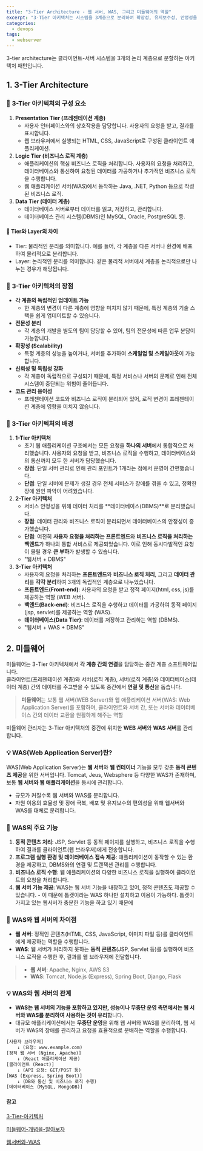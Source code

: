 ```yaml
---
title: "3-Tier Architecture - 웹 서버, WAS, 그리고 미들웨어의 역할"
excerpt: "3-Tier 아키텍처는 시스템을 3계층으로 분리하여 확장성, 유지보수성, 안정성을 높입니다. 이러한 구조에서 웹 서버와 WAS는 각각의 역할을 수행하며, 이 둘을 연결하는 미들웨어는 중요한 중간 다리 역할을 합니다."
categories:
  - devops
tags:
  - webserver
---
```


3-tier architecture는 클라이언트-서버 시스템을 3개의 논리 계층으로 분할하는 아키텍처 패턴입니다.
## 1. 3-Tier Architecture
### 🔄 **3-Tier 아키텍처의 구성 요소**
1. **Presentation Tier (프레젠테이션 계층)**
    - 사용자 인터페이스와의 상호작용을 담당합니다. 사용자의 요청을 받고, 결과를 표시합니다.
    - 웹 브라우저에서 실행되는 HTML, CSS, JavaScript로 구성된 클라이언트 애플리케이션.
3. **Logic Tier (비즈니스 로직 계층)**
    - 애플리케이션의 핵심 비즈니스 로직을 처리합니다. 사용자의 요청을 처리하고, 데이터베이스와 통신하여 요청된 데이터를 가공하거나 추가적인 비즈니스 로직을 수행합니다.
    - 웹 애플리케이션 서버(WAS)에서 동작하는 Java, .NET, Python 등으로 작성된 비즈니스 로직.
4. **Data Tier (데이터 계층)**
    - 데이터베이스 서버로부터 데이터를 읽고, 저장하고, 관리합니다.
    - 데이터베이스 관리 시스템(DBMS)인 MySQL, Oracle, PostgreSQL 등.


#### 📍 **Tier와 Layer의 차이**
- Tier: 물리적인 분리를 의미합니다. 예를 들어, 각 계층을 다른 서버나 환경에 배포하여 물리적으로 분리합니다.
- Layer: 논리적인 분리를 의미합니다. 같은 물리적 서버에서 계층을 논리적으로만 나누는 경우가 해당됩니다.

### 💎 **3-Tier 아키텍처의 장점**
- **각 계층의 독립적인 업데이트 가능**
    - 한 계층의 변경이 다른 계층에 영향을 미치지 않기 때문에, 특정 계층의 기술 스택을 쉽게 업데이트할 수 있습니다.
- **전문성 분리**
    - 각 계층의 개발을 별도의 팀이 담당할 수 있어, 팀의 전문성에 따른 업무 분담이 가능합니다.
- **확장성 (Scalability)**
    - 특정 계층의 성능을 높이거나, 서버를 추가하여 **스케일업 및 스케일아웃**이 가능합니다.
- **신뢰성 및 독립성 강화**
    - 각 계층이 독립적으로 구성되기 때문에, 특정 서비스나 서버의 문제로 인해 전체 시스템이 중단되는 위험이 줄어듭니다.
- **코드 관리 용이성**
    - 프레젠테이션 코드와 비즈니스 로직이 분리되어 있어, 로직 변경이 프레젠테이션 계층에 영향을 미치지 않습니다.

### 💎 3-Tier 아키텍처의 배경
1. **1-Tier 아키텍처**
    - 초기 웹 애플리케이션 구조에서는 모든 요청을 **하나의 서버**에서 통합적으로 처리했습니다. 사용자의 요청을 받고, 비즈니스 로직을 수행하고, 데이터베이스와의 통신까지 모두 한 서버가 담당했습니다.
    - **장점**: 단일 서버 관리로 인해 관리 포인트가 1개라는 점에서 운영이 간편했습니다.
    - **단점**: 단일 서버에 문제가 생길 경우 전체 서비스가 장애를 겪을 수 있고, 정확한 장애 원인 파악이 어려웠습니다.
2. **2-Tier 아키텍처**
    - 서비스 안정성을 위해 데이터 처리를 **데이터베이스(DBMS)**로 분리했습니다.
    - **장점**: 데이터 관리와 비즈니스 로직이 분리되면서 데이터베이스의 안정성이 증가했습니다.
    - **단점**: 여전히 **사용자 요청을 처리하는 프론트엔드**와 **비즈니스 로직을 처리하는 백엔드**가 하나의 통합 서비스로 제공되었습니다. 이로 인해 동시다발적인 요청이 몰릴 경우 **큰 부하**가 발생할 수 있습니다.
	- "웹서버 + DBMS"
3. **3-Tier 아키텍처**
    - 사용자의 요청을 처리하는 **프론트엔드**와 **비즈니스 로직 처리**, 그리고 **데이터 관리**를 **각각 분리**하여 3개의 독립적인 계층으로 나누었습니다.
    - **프론트엔드(Front-end)**: 사용자의 요청을 받고 정적 페이지(html, css, js)를 제공하는 역할 (WEB 서버).
    - **백엔드(Back-end)**: 비즈니스 로직을 수행하고 데이터를 가공하여 동적 페이지(jsp, servlet)를 제공하는 역할 (WAS).
    - **데이터베이스(Data Tier)**: 데이터를 저장하고 관리하는 역할 (DBMS).
	- "웹서버 + WAS + DBMS"

## 2. 미들웨어
미들웨어는 3-Tier 아키텍처에서 **각 계층 간의 연결**을 담당하는 중간 계층 소프트웨어입니다.  
클라이언트(프레젠테이션 계층)와 서버(로직 계층), 서버(로직 계층)와 데이터베이스(데이터 계층) 간의 데이터를 주고받을 수 있도록 중간에서 **연결 및 통신**을 돕습니다.
> **미들웨어**는 보통 웹 서버(WEB Server)와 웹 애플리케이션 서버(WAS: Web Application Server)를 포함하며, 클라이언트와 서버 간, 또는 서버와 데이터베이스 간의 데이터 교환을 원활하게 해주는 역할

미들웨어 관리자는 3-Tier 아키텍처의 중간에 위치한 **WEB 서버**와 **WAS 서버**를 관리합니다.

### 💡 **WAS(Web Application Server)란?**
WAS(Web Application Server)는 **웹 서버**와 **웹 컨테이너** 기능을 모두 갖춘 **동적 콘텐츠 제공**을 위한 서버입니다. Tomcat, Jeus, Websphere 등 다양한 WAS가 존재하며, 보통 **웹 서버와 웹 애플리케이션**을 동시에 관리합니다.
- 규모가 커질수록 웹 서버와 WAS를 분리합니다.
- 자원 이용의 효율성 및 장애 극복, 배포 및 유지보수의 편의성을 위해 웹서버와 WAS를 대체로 분리합니다.

### 🔄 **WAS의 주요 기능**
1. **동적 콘텐츠 처리**: JSP, Servlet 등 동적 페이지를 실행하고, 비즈니스 로직을 수행하여 결과를 클라이언트(웹 브라우저)에게 전송합니다.
2. **프로그램 실행 환경 및 데이터베이스 접속 제공**: 애플리케이션이 동작할 수 있는 환경을 제공하고, DBMS와의 연결 및 트랜잭션 관리를 수행합니다.
3. **비즈니스 로직 수행**: 웹 애플리케이션의 다양한 비즈니스 로직을 실행하여 클라이언트의 요청을 처리합니다.
4. **웹 서버 기능 제공**: WAS는 웹 서버 기능을 내장하고 있어, 정적 콘텐츠도 제공할 수 있습니다.
		- 이 때문에 톰캣이라는 WAS 하나만 설치하고 이용이 가능하다. 톰캣이 가지고 있는 웹서버가 충분한 기능을 하고 있기 때문에

### 🔎 **WAS와 웹 서버의 차이점**
- **웹 서버**: 정적인 콘텐츠(HTML, CSS, JavaScript, 이미지 파일 등)를 클라이언트에게 제공하는 역할을 수행합니다.
- **WAS**: 웹 서버가 처리하지 못하는 **동적 콘텐츠**(JSP, Servlet 등)를 실행하여 비즈니스 로직을 수행한 후, 결과를 웹 브라우저에 전달합니다.
> - **웹 서버**: Apache, Nginx, AWS S3
> - **WAS**: Tomcat, Node.js (Express), Spring Boot, Django, Flask

### 💡 **WAS와 웹 서버의 관계**
- **WAS는 웹 서버의 기능을 포함하고 있지만, 성능이나 무중단 운영 측면에서는 웹 서버와 WAS를 분리하여 사용하는 것이 유리**합니다.
- 대규모 애플리케이션에서는 **무중단 운영**을 위해 웹 서버와 WAS를 분리하여, 웹 서버가 WAS의 장애를 관리하고 요청을 효율적으로 분배하는 역할을 수행합니다.

```html
[사용자 브라우저]
    ↓ (요청: www.example.com)
[정적 웹 서버 (Nginx, Apache)]
    ↓ (React 애플리케이션 제공)
[클라이언트 (React)]
    ↓ (API 요청: GET/POST 등)
[WAS (Express, Spring Boot)]
    ↓ (DB와 통신 및 비즈니스 로직 수행)
[데이터베이스 (MySQL, MongoDB)]

```

#### 참고
[3-Tier-아키텍처](https://sunrise-min.tistory.com/entry/3-Tier-Architecture-%EC%A0%95%EC%9D%98-%EB%B0%8F-%EA%B5%AC%EC%84%B1%EB%B0%A9%EC%8B%9D)

[미들웨어-개념을-알아보자](https://velog.io/@unyoi/%EC%9D%B8%ED%94%84%EB%9D%BC-%EB%BF%8C%EC%8B%9C%EA%B8%B01-%EB%AF%B8%EB%93%A4%EC%9B%A8%EC%96%B4-%EA%B0%9C%EB%85%90%EC%9D%84-%EC%95%8C%EC%95%84%EB%B3%B4%EC%9E%90)

[웹서버와-WAS](https://sphere-sryn.tistory.com/entry/Web-Server%EC%99%80-WASWeb-Application-Server%EC%9D%98-%EC%B0%A8%EC%9D%B4-feat-%EB%AF%B8%EB%93%A4%EC%9B%A8%EC%96%B4)